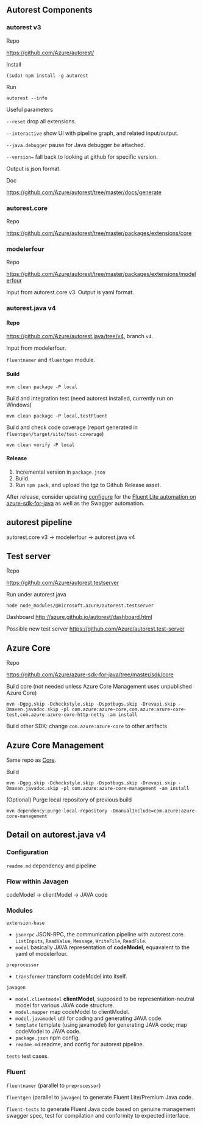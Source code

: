 ## Autorest Components

### autorest v3

Repo

https://github.com/Azure/autorest/

Install

`(sudo) npm install -g autorest`

Run

`autorest --info`

Useful parameters

`--reset` drop all extensions.

`--interactive` show UI with pipeline graph, and related input/output.

`--java.debugger` pause for Java debugger be attached.

`--version=` fall back to looking at github for specific version.

Output is json format.

Doc

https://github.com/Azure/autorest/tree/master/docs/generate

### autorest.core

Repo

https://github.com/Azure/autorest/tree/master/packages/extensions/core

### modelerfour

Repo

https://github.com/Azure/autorest/tree/master/packages/extensions/modelerfour

Input from autorest.core v3. Output is yaml format.

### autorest.java v4

#### Repo

https://github.com/Azure/autorest.java/tree/v4, branch `v4`.

Input from modelerfour.

`fluentnamer` and `fluentgen` module.

#### Build

`mvn clean package -P local`

Build and integration test (need autorest installed, currently run on Windows)

`mvn clean package -P local,testFluent`

Build and check code coverage (report generated in `fluentgen/target/site/test-coverage`)

`mvn clean verify -P local`

#### Release

1. Incremental version in `package.json`
2. Build.
3. Run `npm pack`, and upload the tgz to Github Release asset.

After release, consider updating [configure](https://github.com/Azure/azure-sdk-for-java/blob/master/eng/mgmt/automation/parameters.py) for the [Fluent Lite automation on azure-sdk-for-java](https://github.com/weidongxu-microsoft/work-notes/blob/master/fluent-v2-generator-usage.md#automation) as well as the Swagger automation.

## autorest pipeline

autorest.core v3 -> modelerfour -> autorest.java v4

## Test server

Repo

https://github.com/Azure/autorest.testserver

Run under autorest.java

`node node_modules/@microsoft.azure/autorest.testserver`

Dashboard http://azure.github.io/autorest/dashboard.html

Possible new test server https://github.com/Azure/autorest.test-server

## Azure Core

Repo

https://github.com/Azure/azure-sdk-for-java/tree/master/sdk/core

Build core (not needed unless Azure Core Management uses unpublished Azure Core)

`mvn -Dgpg.skip -Dcheckstyle.skip -Dspotbugs.skip -Drevapi.skip -Dmaven.javadoc.skip -pl com.azure:azure-core,com.azure:azure-core-test,com.azure:azure-core-http-netty -am install`

Build other SDK: change `com.azure:azure-core` to other artifacts

## Azure Core Management

Same repo as [Core](#azure-core).

Build

`mvn -Dgpg.skip -Dcheckstyle.skip -Dspotbugs.skip -Drevapi.skip -Dmaven.javadoc.skip -pl com.azure:azure-core-management -am install`

(Optional) Purge local repository of previous build

`mvn dependency:purge-local-repository -DmanualInclude=com.azure:azure-core-management`

## Detail on autorest.java v4

### Configuration

`readme.md` dependency and pipeline

### Flow within Javagen

codeModel -> clientModel -> JAVA code

### Modules

`extension-base`
- `jsonrpc` JSON-RPC, the communication pipeline with autorest.core. `ListInputs`, `ReadValue`, `Message`, `WriteFile`, `ReadFile`.
- `model` basically JAVA representation of **codeModel**, equavalent to the yaml of modelerfour.

`preprocessor`
- `transformer` transform codeModel into itself.

`javagen`
- `model.clientmodel` **clientModel**, supposed to be representation-neutral model for various JAVA code structure.
- `model.mapper` map codeModel to clientModel.
- `model.javamodel` util for coding and generating JAVA code.
- `template` template (using javamodel) for generating JAVA code; map codeModel to JAVA code.
- `package.json` npm config.
- `readme.md` readme, and config for autorest pipeline.

`tests` test cases.

### Fluent 

`fluentnamer` (parallel to `preprocessor`)

`fluentgen` (parallel to `javagen`) to generate Fluent Lite/Premium Java code.

`fluent-tests` to generate Fluent Java code based on genuine management swagger spec, test for compilation and conformity to expected interface.
